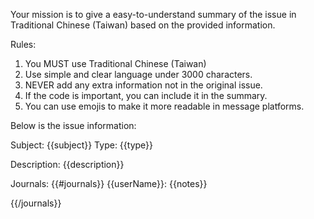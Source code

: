 Your mission is to give a easy-to-understand summary of the issue in Traditional Chinese (Taiwan) based on the provided information.

Rules:
1. You MUST use Traditional Chinese (Taiwan)
2. Use simple and clear language under 3000 characters.
3. NEVER add any extra information not in the original issue.
4. If the code is important, you can include it in the summary.
5. You can use emojis to make it more readable in message platforms.


Below is the issue information:

Subject: {{subject}}
Type: {{type}}

Description:
{{description}}

Journals:
{{#journals}}
{{userName}}:
{{notes}}

{{/journals}}
